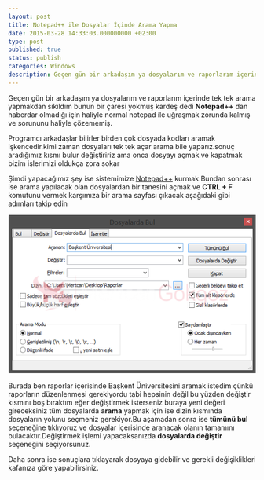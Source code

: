 ```yaml
---
layout: post
title: Notepad++ ile Dosyalar İçinde Arama Yapma
date: 2015-03-28 14:33:03.000000000 +02:00
type: post
published: true
status: publish
categories: Windows
description: Geçen gün bir arkadaşım ya dosyalarım ve raporlarım içerinde tek tek arama yapmakdan sıkıldım bunun bir çaresi yokmuş kardeş dedi Notepad++
---
```

Geçen gün bir arkadaşım ya dosyalarım ve raporlarım içerinde tek tek arama yapmakdan sıkıldım bunun bir çaresi yokmuş kardeş dedi **Notepad++** dan haberdar olmadığı için haliyle normal notepad ile uğraşmak zorunda kalmış ve sorununu haliyle çözememiş.

Programcı arkadaşlar bilirler birden çok dosyada kodları aramak işkencedir.kimi zaman dosyaları tek tek açar arama bile yaparız.sonuç aradığımız kısmı bulur değiştiririz ama onca dosyayı açmak ve kapatmak bizim işlerimizi oldukça zora sokar

Şimdi yapacağımız şey ise sistemimize [Notepad++](http://notepad-plus-plus.org/) kurmak.Bundan sonrası ise arama yapılacak olan dosyalardan bir tanesini açmak ve **CTRL + F** komutunu vermek karşımıza bir arama sayfası çıkacak aşağıdaki gibi adımları takip edin

![notepadilebirdencokdosyaicerisindearamayapmak](/assets/notepadilebirdencokdosyaicerisindearamayapmak.png)

Burada ben raporlar içerisinde Başkent Üniversitesini aramak istedim çünkü raporların düzenlenmesi gerekiyordu tabi hepsinin değil bu yüzden değiştir kısmını boş bıraktım eğer değiştirmek isterseniz buraya yeni değeri gireceksiniz tüm dosyalarda **arama** yapmak için ise dizin kısmında dosyaların yolunu seçmeniz gerekiyor.Bu aşamadan sonra ise **tümünü bul** seçeneğine tıklıyoruz ve dosyalar içerisinde aranacak olanın tamamını bulacaktır.Değiştirmek işlemi yapacaksanızda **dosyalarda değiştir** seçeneğini seçiyorsunuz.

Daha sonra ise sonuçlara tıklayarak dosyaya gidebilir ve gerekli değişiklikleri kafanıza göre yapabilirsiniz.
